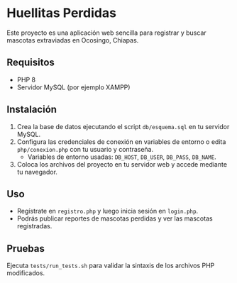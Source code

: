 # Huellitas Perdidas

Este proyecto es una aplicación web sencilla para registrar y buscar mascotas extraviadas en Ocosingo, Chiapas.

## Requisitos
- PHP 8
- Servidor MySQL (por ejemplo XAMPP)

## Instalación
1. Crea la base de datos ejecutando el script `db/esquema.sql` en tu servidor MySQL.
2. Configura las credenciales de conexión en variables de entorno o edita `php/conexion.php` con tu usuario y contraseña.
   - Variables de entorno usadas: `DB_HOST`, `DB_USER`, `DB_PASS`, `DB_NAME`.
3. Coloca los archivos del proyecto en tu servidor web y accede mediante tu navegador.

## Uso
- Regístrate en `registro.php` y luego inicia sesión en `login.php`.
- Podrás publicar reportes de mascotas perdidas y ver las mascotas registradas.

## Pruebas
Ejecuta `tests/run_tests.sh` para validar la sintaxis de los archivos PHP modificados.
